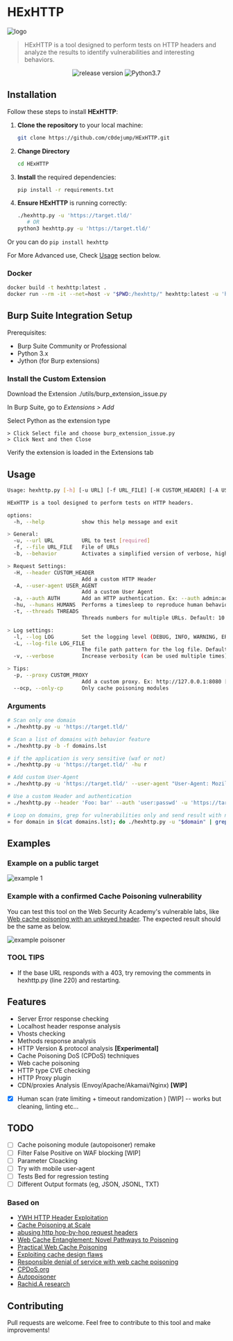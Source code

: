# HExHTTP

![logo](./static/docs/_media/logo-v1.png)

> HExHTTP is a tool designed to perform tests on HTTP headers and analyze the results to identify vulnerabilities and interesting behaviors.

<div align="center">
<img src="https://img.shields.io/github/v/release/c0dejump/HExHTTP" alt="release version">
<img alt="Python3.7" src="https://img.shields.io/badge/Python-3.7+-informational">
</div>

## Installation


Follow these steps to install **HExHTTP**:

1. **Clone the repository** to your local machine:
   ```bash
   git clone https://github.com/c0dejump/HExHTTP.git
   ```
2. **Change Directory**   
   ```bash
   cd HExHTTP
   ```
3. **Install** the required dependencies:
   ```bash
   pip install -r requirements.txt
   ```
4. **Ensure HExHTTP** is running correctly:
   ```bash
   ./hexhttp.py -u 'https://target.tld/'
      # OR
   python3 hexhttp.py -u 'https://target.tld/'
   ```

Or you can do ```pip install hexhttp```

For More Advanced use, Check [Usage](#usage) section below.

### Docker

```bash
docker build -t hexhttp:latest .
docker run --rm -it --net=host -v "$PWD:/hexhttp/" hexhttp:latest -u 'https://target.tld/'
```

## Burp Suite Integration Setup
Prerequisites:
- Burp Suite Community or Professional
- Python 3.x
- Jython (for Burp extensions)
### Install the Custom Extension
  Download the Extension ./utils/burp_extension_issue.py

  In Burp Suite, go to *Extensions > Add*

  Select Python as the extension type
  ```
  > Click Select file and choose burp_extension_issue.py
  > Click Next and then Close
  ```
  Verify the extension is loaded in the Extensions tab


## Usage

```bash
Usage: hexhttp.py [-h] [-u URL] [-f URL_FILE] [-H CUSTOM_HEADER] [-A USER_AGENT] [-F] [-a AUTH] [-b] [-hu HUMANS] [-t THREADS] [-l LOG] [-L LOG_FILE] [-v] [-p CUSTOM_PROXY]

HExHTTP is a tool designed to perform tests on HTTP headers.

options:
  -h, --help            show this help message and exit

> General:
  -u, --url URL         URL to test [required]
  -f, --file URL_FILE   File of URLs
  -b, --behavior        Activates a simplified version of verbose, highlighting interesting cache behaviors

> Request Settings:
  -H, --header CUSTOM_HEADER
                        Add a custom HTTP Header
  -A, --user-agent USER_AGENT
                        Add a custom User Agent
  -a, --auth AUTH       Add an HTTP authentication. Ex: --auth admin:admin
  -hu, --humans HUMANS  Performs a timesleep to reproduce human behavior (Default: 0s) value: 'r' or 'random'
  -t, --threads THREADS
                        Threads numbers for multiple URLs. Default: 10

> Log settings:
  -l, --log LOG         Set the logging level (DEBUG, INFO, WARNING, ERROR, CRITICAL)
  -L, --log-file LOG_FILE
                        The file path pattern for the log file. Default: logs/
  -v, --verbose         Increase verbosity (can be used multiple times)

> Tips:
  -p, --proxy CUSTOM_PROXY
                        Add a custom proxy. Ex: http://127.0.0.1:8080 [In Progress]
  --ocp, --only-cp      Only cache poisoning modules


```

### Arguments

```bash
# Scan only one domain
» ./hexhttp.py -u 'https://target.tld/'

# Scan a list of domains with behavior feature
» ./hexhttp.py -b -f domains.lst

# if the application is very sensitive (waf or not)
» ./hexhttp.py -u 'https://target.tld/' -hu r

# Add custom User-Agent
» ./hexhttp.py -u 'https://target.tld/' --user-agent "User-Agent: Mozilla/5.0 (X11; Ubuntu; Linux x86_64) Firefox/123.0-BugBounty"

# Use a custom Header and authentication
» ./hexhttp.py --header 'Foo: bar' --auth 'user:passwd' -u 'https://target.tld/' 

# Loop on domains, grep for vulnerabilities only and send result with notify (from projectdiscovery)
» for domain in $(cat domains.lst); do ./hexhttp.py -u "$domain" | grep -Eio "(INTERESTING|CONFIRMED)(.*)PAYLOAD.?:(.*){5,20}$" | notify -silent; done

```

## Examples

### Example on a public target
![example 1](./static/docs/_media/example_01.png)

### Example with a confirmed Cache Poisoning vulnerability
You can test this tool on the Web Security Academy's vulnerable labs, like [Web cache poisoning with an unkeyed header](https://portswigger.net/web-security/web-cache-poisoning/exploiting-design-flaws/lab-web-cache-poisoning-with-an-unkeyed-header). The expected result should be the same as below.

![example poisoner](./static/docs/_media/example_02.png)

### TOOL TIPS
- If the base URL responds with a 403, try removing the comments in hexhttp.py (line 220) and restarting.

## Features

- Server Error response checking
- Localhost header response analysis
- Vhosts checking
- Methods response analysis
- HTTP Version & protocol analysis **[Experimental]**
- Cache Poisoning DoS (CPDoS) techniques
- Web cache poisoning
- HTTP type CVE checking
- HTTP Proxy plugin
- CDN/proxies Analysis (Envoy/Apache/Akamai/Nginx) **[WIP]**
- [X] Human scan (rate limiting + timeout randomization ) [WIP] -- works but cleaning, linting etc...

## TODO

- [ ] Cache poisoning module (autopoisoner) remake
- [ ] Filter False Positive on WAF blocking [WIP]
- [ ] Parameter Cloacking
- [ ] Try with mobile user-agent
- [ ] Tests Bed for regression testing
- [ ] Different Output formats (eg, JSON, JSONL, TXT)

### Based on
- [YWH HTTP Header Exploitation](https://blog.yeswehack.com/yeswerhackers/http-header-exploitation/)
- [Cache Poisoning at Scale](https://youst.in/posts/cache-poisoning-at-scale/)
- [abusing http hop-by-hop request headers](https://nathandavison.com/blog/abusing-http-hop-by-hop-request-headers)
- [Web Cache Entanglement: Novel Pathways to Poisoning](https://portswigger.net/research/web-cache-entanglement)
- [Practical Web Cache Poisoning](https://portswigger.net/research/practical-web-cache-poisoning)
- [Exploiting cache design flaws](https://portswigger.net/web-security/web-cache-poisoning/exploiting-design-flaws)
- [Responsible denial of service with web cache poisoning](https://portswigger.net/research/responsible-denial-of-service-with-web-cache-poisoning)
- [CPDoS.org](https://cpdos.org/)
- [Autopoisoner](https://github.com/Th0h0/autopoisoner)
- [Rachid.A research](https://zhero-web-sec.github.io/research-and-things/)

## Contributing

Pull requests are welcome. Feel free to contribute to this tool and make improvements!
